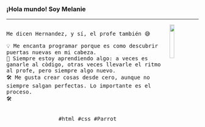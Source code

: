 ### ¡Hola mundo! Soy Melanie 
---
<p>
  <img src="https://i.gifer.com/NanX.gif" align="right" width="15%"/>
  <samp>
    <br>Me dicen Hernandez, y sí, el profe también 😅
    <br>
    <br>💡 Me encanta programar porque es como descubrir puertas nuevas en mi cabeza.
    <br>🌱 Siempre estoy aprendiendo algo: a veces es ganarle al còdigo, otras veces llevarle el ritmo al profe, pero siempre algo nuevo.
    <br>🛠️ Me gusta crear cosas desde cero, aunque no siempre salgan perfectas. Lo importante es el proceso.
    <br>🛠️ 
  </samp>
  <br><br>
  <p align="center">
    <samp>
      #html #css #Parrot 
    </samp>
    <br>
  </p>
</p>

